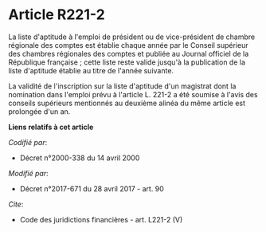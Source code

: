 # Article R221-2

La liste d'aptitude à l'emploi de président ou de vice-président de chambre régionale des comptes est établie chaque année
par le Conseil supérieur des chambres régionales des comptes et publiée au Journal officiel de la République française ;
cette liste reste valide jusqu'à la publication de la liste d'aptitude établie au titre de l'année suivante. 

La validité de l'inscription sur la liste d'aptitude d'un magistrat dont la nomination dans l'emploi prévu à l'article L.
221-2 a été soumise à l'avis des conseils supérieurs mentionnés au deuxième alinéa du même article est prolongée d'un an.

**Liens relatifs à cet article**

_Codifié par_:

  - Décret n°2000-338 du 14 avril 2000

_Modifié par_:

  - Décret n°2017-671 du 28 avril 2017 - art. 90

_Cite_:

  - Code des juridictions financières - art. L221-2 (V)
